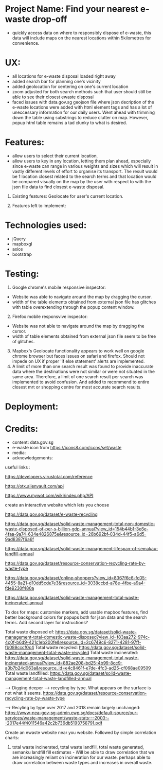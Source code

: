 # Project Name: Find your nearest e-waste drop-off
- quickly access data on where to responsibly dispose of e-waste,
this data will include maps on the nearest locations within 5kilometres
for convenience.

# UX:
- all locations for e-waste disposal loaded right away
- added search bar for planning one's vicinity
- added geolocation for centering on one's current location
- zoom adjusted for both search methods such that user should still be able to see their closest ewaste disposal
- faced issues with data.gov.sg geojson file where json decription of the e-waste locations were
added with html element tags and has a lot of uneccessary information for our daily users.
Went ahead with trimming down the table using substrings to reduce clutter on map.
However, popup html table remains a tad clunky to what is desired. 



# Features:

- allow users to select their current location,
- allow users to key in any location, letting them
plan ahead, especially since e-waste can range in various weights
and sizes which will result in vastly different levels of effort to 
organise its transport. The result would be 1 location closest related to the search
terms and that location would be compared visually on the map by the user with respect to with the json file data
to find closest e-waste disposal. 
1) Existing features: Geolocate for user's current location.


2) Features left to implement:


# Technologies used:

- jQuery
- mapboxgl
- axios
- bootstrap

# Testing:
1. Google chrome's mobile responsive inspector:
- Website was able to navigate around the map by dragging the cursor. 
- width of the table elements obtained from external json file has glitches with table overextending through the popup content window.
2. Firefox mobile responsvive inspector: 
- Website was not able to navigate around the map by dragging the cursor.
- width of table elements obtained from external json file seem to be free of glitches.
3. Mapbox's Geolocate functionality appears to work well on google chrome browser but faces
issues on safari and firefox. Should not impede on UX if proper 'if else statement' alerts 
are implemented. 
4. A limit of more than one search result was found to provide inaccurate data where the destinations were not similar or were not situated in the same area.
Therefore, a limit of one search result per search was implemented to avoid confusion. 
And added to recommend to entire closest mrt or shopping centre for most accurate search results.


# Deployment:

# Credits: 

- content: data.gov.sg
- e-waste icon from https://icons8.com/icons/set/waste
- media: 
- acknowledgements:




useful links :

https://developers.virustotal.com/reference

https://otx.alienvault.com/api

https://www.mywot.com/wiki/index.php/API

create an interactive website which lets you choose 

https://data.gov.sg/dataset/e-waste-recycling

https://data.gov.sg/dataset/solid-waste-management-total-non-domestic-waste-disposed-of-per-s-billion-gdp-annual?view_id=154b44b1-3e6e-4faa-9a74-634e4826875e&resource_id=26b692bf-034d-44f5-a6d5-9ad8387f6a6f

https://data.gov.sg/dataset/solid-waste-management-lifespan-of-semakau-landfill-annual

https://data.gov.sg/dataset/resource-conservation-recycling-rate-by-waste-type

https://data.gov.sg/dataset/online-shoppers?view_id=8367f6c6-fc05-4455-8a21-d10dd5cde7e3&resource_id=3038ccbd-a78e-4fbe-a9a4-fde9230f480a

https://data.gov.sg/dataset/solid-waste-management-total-waste-incinerated-annual

To dos for maps:
customise markers, add usable mapbox features, find better background colors for popups both for
json data and the search terms. 
Add second layer for instructions? 


Total waste disposed of:
https://data.gov.sg/dataset/solid-waste-management-total-domestic-waste-disposed?view_id=f83aa272-974c-4c0f-b6d9-421c1eb200fe&resource_id=2c6749c6-8271-4281-97ff-fb089cccf0c4
Total waste recycled:
https://data.gov.sg/dataset/solid-waste-management-total-waste-recycled
Total waste incinerated:
https://data.gov.sg/dataset/solid-waste-management-total-waste-incinerated-annual?view_id=882ae208-bd25-4b99-8cc9-a3b7b24d063a&resource_id=e4c8461f-e7de-4fc3-ad25-cf068ae09509
Total waste landfilled:
https://data.gov.sg/dataset/solid-waste-management-total-waste-landfilled-annual

--> Digging deeper --> recycling by type. What appears on the surface is not what it seems.
https://data.gov.sg/dataset/resource-conservation-recycling-rate-by-waste-type

--> Recyling by type over 2017 and 2018 remain largely unchanged:
https://www-nea-gov-sg-admin.cwp.sg/docs/default-source/our-services/waste-management/waste-stats---2003---2017e44f4011546a42c2b736db5193758791.pdf

Create an ewaste website near you website. 
Followed by simple correlation charts:
1) total waste incinerated, total waste landfill, total waste generated, 
semanku landfill fill estimates - Will be able to draw correlation that we are increasingly 
reliant on incineration for our waste. perhaps able to draw correlation between waste types and 
increases in overall waste. 